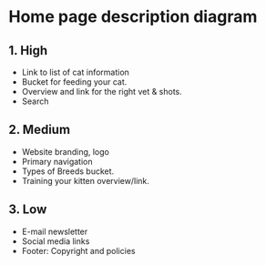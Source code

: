 # Home page description diagram

## 1. High

- Link to list of cat information
- Bucket for feeding your cat.
- Overview and link for the right vet & shots.
- Search

## 2. Medium

- Website branding, logo
- Primary navigation
- Types of Breeds bucket.
- Training your kitten overview/link.

## 3. Low

- E-mail newsletter
- Social media links
- Footer: Copyright and policies